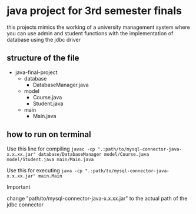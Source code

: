 # java project for 3rd semester finals
this projects mimics the working of a university management system where you can use admin and student functions with the implementation of database using the jdbc driver

## structure of the file

<ul>
  <li>java-final-project
    <ul>
      <li>database
        <ul>
          <li>DatabaseManager.java</li>
        </ul>
      </li>
      <li>model
        <ul>
          <li>Course.java</li>
          <li>Student.java</li>
        </ul>
      </li>
      <li>main
        <ul>
          <li>Main.java</li>
        </ul>
      </li>
    </ul>
  </li>
</ul>



## how to run on terminal 

Use this line for compiling 
`javac -cp ".:path/to/mysql-connector-java-x.x.xx.jar" database/DatabaseManager model/Course.java model/Student.java main/Main.java`

Use this for executing 
`java -cp ".:path/to/mysql-connector-java-x.x.xx.jar" main.Main`

> [!IMPORTANT]
> change "path/to/mysql-connector-java-x.x.xx.jar" to the actual path of the jdbc connector 

